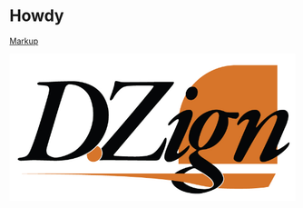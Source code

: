 <!DOCTYPE html>
<html>
   <head>
<h1>Howdy</h1>
   </head>

   <body>
    <p><a href="markup/index.html"> Markup </a>
      </p> 
  <a href="/markup/index.html"> <picture>
  <source media="(min-width:300px)" srcset="my-logosmall.jpg">
  <source media="(min-width:465px)" srcset="my-logosmall.jpg">
  <img src="Images/my-logosmall.jpg" alt="Logo" style="width:auto;">
</picture></a>
</body>
</html>

